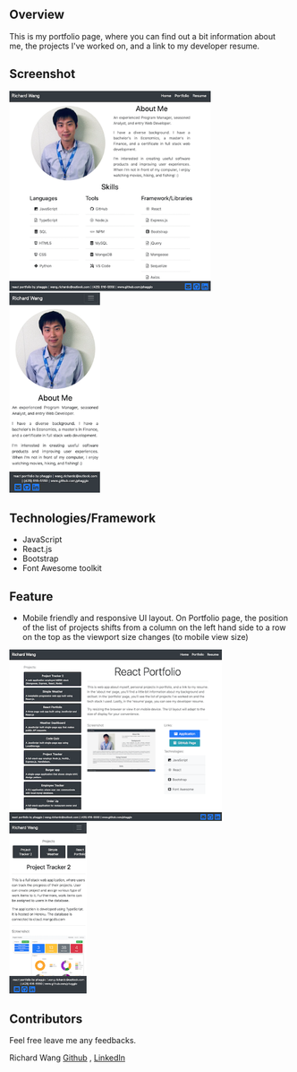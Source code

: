 ## Overview

This is my portfolio page, where you can find out a bit information about me, the projects I've worked on, and a link to my developer resume.


## Screenshot
<div>
<img style="margin-right: 10px" src="https://raw.githubusercontent.com/phaggio/react-portfolio/master/screenshot/react-portfolio-screenshot.png" width="360">
<img src="https://raw.githubusercontent.com/phaggio/react-portfolio/master/screenshot/react-portfolio-screenshot3.png" width="162">
</div>

## Technologies/Framework
* JavaScript
* React.js
* Bootstrap
* Font Awesome toolkit


## Feature
* Mobile friendly and responsive UI layout. On Portfolio page, the position of the list of projects shifts from a column on the left hand side to a row on the top as the viewport size changes (to mobile view size)

<div>
<img style="margin-right: 10px" src="https://raw.githubusercontent.com/phaggio/react-portfolio/master/screenshot/react-portfolio-screenshot2.png" width="380">
<img src="https://raw.githubusercontent.com/phaggio/react-portfolio/master/screenshot/react-portfolio-screenshot4.png" width="138">
</div>


## Contributors
Feel free leave me any feedbacks.

Richard Wang
[Github](https://github.com/phaggio) ,
[LinkedIn](https://www.linkedin.com/in/richard-c-wang/)